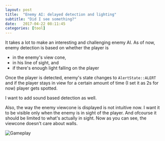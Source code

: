 ```yaml
---
layout: post
title:  "Enemy AI: delayed detection and lighting"
subtitle: "Did I see something?"
date:   2017-04-22 08:11:45
categories: [tool]
---
```


It takes a lot to make an interesting and challenging enemy AI. As of now, enemy detection is based on whether the player is
* in the enemy's view cone,
* in his line of sight, and
* if there's enough light falling on the player

Once the player is detected, enemy's state changes to ```AlertState::ALERT``` and if the player stays in view for a certain amount of time (I set it as 2s for now) player gets spotted.

I want to add sound based detection as well.

Also, the way the enemy viewcone is displayed is not intuitive now. I want it to be visible only when the enemy is in sight of the player. And ofcourse it should be limited to what's actually in sight. Now as you can see, the viewcone doesn't care about walls.

![Gameplay](http://i.imgur.com/XDpTGja.gif)

